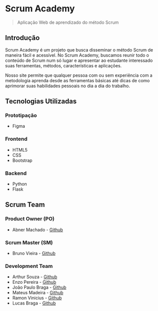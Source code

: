 # Scrum Academy
> Aplicação Web de aprendizado do método Scrum

## Introdução
Scrum Academy é um projeto que busca disseminar o método Scrum de maneira fácil e acessível. No Scrum Academy, buscamos reunir todo o conteúdo de Scrum num só lugar e apresentar ao estudante interessado suas ferramentas, métodos, características e aplicações.

Nosso site permite que qualquer pessoa com ou sem experiência com a metodologia aprenda desde as ferramentas básicas até dicas de como aprimorar suas habilidades pessoais no dia a dia do trabalho.

## Tecnologias Utilizadas
### Prototipação
* Figma
### Frontend
* HTML5
* CSS
* Bootstrap
### Backend
* Python
* Flask

## Scrum Team
### Product Owner (PO)
* Abner Machado - [Github](https://github.com/abner-machado)
### Scrum Master (SM)
* Bruno Vieira - [Github](https://github.com/BrunoVieira30)
### Development Team
* Arthur Souza - [Github](https://github.com/Meowo2)
* Enzo Pereira - [Github](https://github.com/Enzopereira01)
* João Paulo Braga - [Github](https://github.com/jpbragac)
* Mateus Madeira - [Github](https://github.com/mafemad)
* Ramon Vinicius - [Github](https://github.com/RamonVSL)
* Lucas Braga - [Github](https://github.com/lucasteixeirabraga)
